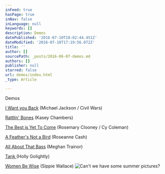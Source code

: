 ```yaml
---
inFeed: true
hasPage: true
inNav: false
inLanguage: null
keywords: []
description: Demos
datePublished: '2016-07-10T18:02:44.451Z'
dateModified: '2016-07-10T17:19:56.072Z'
title: ''
author: []
sourcePath: _posts/2016-06-07-demos.md
authors: []
publisher: null
starred: false
url: demos/index.html
_type: Article

---
```

Demos

[I Want you Back][0] (Michael Jackson / Civil Wars)

[Rattlin' Bones][1] (Kasey Chambers)

[The Best is Yet To Come][2] (Rosemary Clooney / Cy Coleman)

[A Feather's Not a Bird][3] (Roseanne Cash)

[All About That Bass][4] (Meghan Trainor)

[Tank ][5](Holly Golightly)

[Women Be Wise][6] (Sippie Wallace)
![Can't we have some summer pictures?](https://the-grid-user-content.s3-us-west-2.amazonaws.com/4aa89493-67a4-4e32-87f0-7108840c5608.jpg)

[0]: https://soundcloud.com/distilled-spirits/i-want-you-back/s-Pm1ee
[1]: https://soundcloud.com/distilled-spirits/rattlin-bones/s-mZh3p
[2]: https://soundcloud.com/distilled-spirits/the-best-is-yet-to-come/s-L1tre
[3]: https://soundcloud.com/distilled-spirits/a-feathers-not-a-bird/s-xhBHg
[4]: https://soundcloud.com/distilled-spirits/all-about-that-bass/s-gBO5H
[5]: https://soundcloud.com/distilled-spirits/tank/s-u4n41
[6]: https://soundcloud.com/distilled-spirits/women-be-wise/s-orhIY